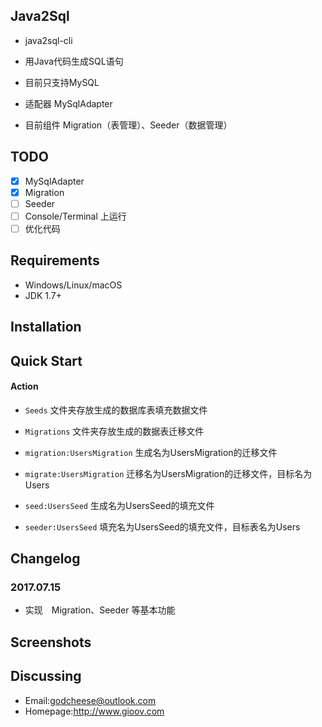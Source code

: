 ## Java2Sql
- java2sql-cli
- 用Java代码生成SQL语句
- 目前只支持MySQL

- 适配器 MySqlAdapter
- 目前组件 Migration（表管理）、Seeder（数据管理）

## TODO
- [x] MySqlAdapter
- [x] Migration
- [ ] Seeder
- [ ] Console/Terminal 上运行
- [ ] 优化代码

## Requirements
- Windows/Linux/macOS
- JDK 1.7+
## Installation

## Quick Start

#### Action

- `Seeds` 文件夹存放生成的数据库表填充数据文件
- `Migrations` 文件夹存放生成的数据表迁移文件

- `migration:UsersMigration` 生成名为UsersMigration的迁移文件
- `migrate:UsersMigration` 迁移名为UsersMigration的迁移文件，目标名为Users
- `seed:UsersSeed` 生成名为UsersSeed的填充文件
- `seeder:UsersSeed` 填充名为UsersSeed的填充文件，目标表名为Users


## Changelog
### 2017.07.15
- 实现　Migration、Seeder 等基本功能
## Screenshots
## Discussing
- Email:godcheese@outlook.com
- Homepage:http://www.gioov.com
